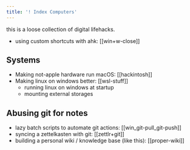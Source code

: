 ```yaml
---
title: '! Index Computers'
---
```


this is a loose collection of digital lifehacks.

* using custom shortcuts with ahk: [[win+w-close]]

## Systems
* Making not-apple hardware run macOS: [[hackintosh]]
* Making linux on windows better: [[wsl-stuff]]
  * running linux on windows at startup
  * mounting external storages

## Abusing git for notes
* lazy batch scripts to automate git actions: [[win_git-pull_git-push]]
* syncing a zettelkasten with git: [[zettlr+git]]
* building a personal wiki / knowledge base (like this): [[proper-wiki]]
